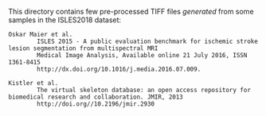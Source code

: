 This directory contains few pre-processed TIFF files *generated* from some samples in the ISLES2018 dataset:

    Oskar Maier et al.
            ISLES 2015 - A public evaluation benchmark for ischemic stroke lesion segmentation from multispectral MRI
            Medical Image Analysis, Available online 21 July 2016, ISSN 1361-8415
            http://dx.doi.org/10.1016/j.media.2016.07.009. 
        
    Kistler et al. 
            The virtual skeleton database: an open access repository for biomedical research and collaboration. JMIR, 2013
            http://doi.org//10.2196/jmir.2930